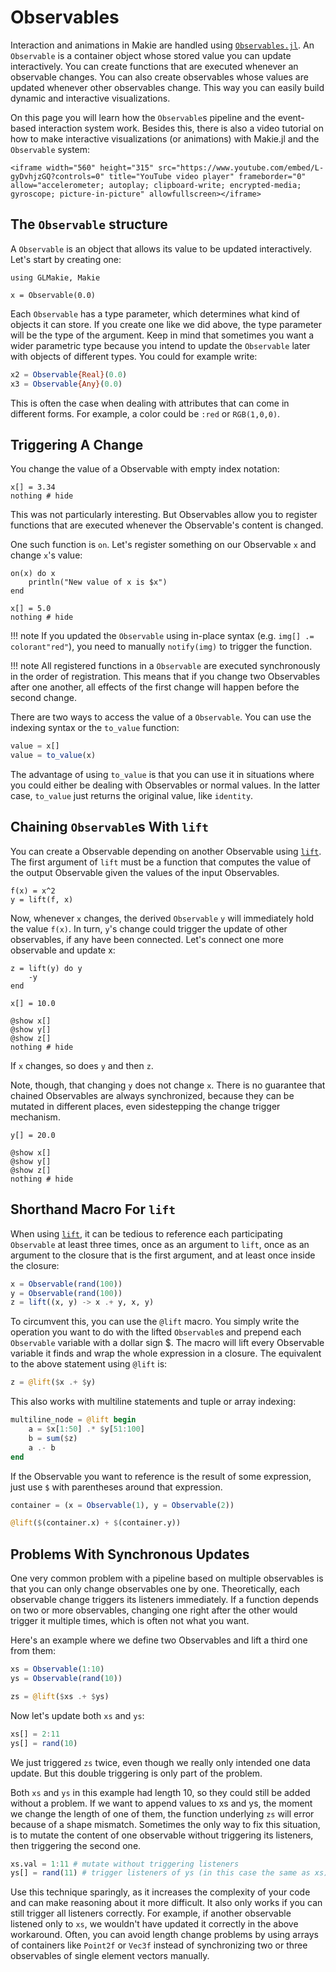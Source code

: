# Observables

Interaction and animations in Makie are handled using [`Observables.jl`](https://juliagizmos.github.io/Observables.jl/stable/).
An `Observable` is a container object whose stored value you can update interactively.
You can create functions that are executed whenever an observable changes.
You can also create observables whose values are updated whenever other observables change.
This way you can easily build dynamic and interactive visualizations.

On this page you will learn how the `Observable`s pipeline and the event-based interaction system work. Besides this, there is also a video tutorial on how to make interactive visualizations (or animations) with Makie.jl and the `Observable` system:

```@raw html
<iframe width="560" height="315" src="https://www.youtube.com/embed/L-gyDvhjzGQ?controls=0" title="YouTube video player" frameborder="0" allow="accelerometer; autoplay; clipboard-write; encrypted-media; gyroscope; picture-in-picture" allowfullscreen></iframe>
```

## The `Observable` structure

A `Observable` is an object that allows its value to be updated interactively.
Let's start by creating one:

```@example observable
using GLMakie, Makie

x = Observable(0.0)
```

Each `Observable` has a type parameter, which determines what kind of objects it can store.
If you create one like we did above, the type parameter will be the type of the argument.
Keep in mind that sometimes you want a wider parametric type because you intend to update the `Observable` later with objects of different types.
You could for example write:

```julia
x2 = Observable{Real}(0.0)
x3 = Observable{Any}(0.0)
```

This is often the case when dealing with attributes that can come in different forms.
For example, a color could be `:red` or `RGB(1,0,0)`.

## Triggering A Change

You change the value of a Observable with empty index notation:

```@example observable
x[] = 3.34
nothing # hide
```

This was not particularly interesting.
But Observables allow you to register functions that are executed whenever the Observable's content is changed.

One such function is `on`. Let's register something on our Observable `x` and change `x`'s value:

```@example observable
on(x) do x
    println("New value of x is $x")
end

x[] = 5.0
nothing # hide
```

!!! note
    If you updated the `Observable` using in-place syntax (e.g. `img[] .= colorant"red"`), you need to manually
    `notify(img)` to trigger the function.

!!! note
    All registered functions in a `Observable` are executed synchronously in the order of registration.
    This means that if you change two Observables after one another, all effects of the first change will happen before the second change.

There are two ways to access the value of a `Observable`.
You can use the indexing syntax or the `to_value` function:

```julia
value = x[]
value = to_value(x)
```

The advantage of using `to_value` is that you can use it in situations where you could either be dealing with Observables or normal values. In the latter case, `to_value` just returns the original value, like `identity`.

## Chaining `Observable`s With `lift`

You can create a Observable depending on another Observable using [`lift`](@ref).
The first argument of `lift` must be a function that computes the value of the output Observable given the values of the input Observables.

```@example observable
f(x) = x^2
y = lift(f, x)
```

Now, whenever `x` changes, the derived `Observable` `y` will immediately hold the value `f(x)`.
In turn, `y`'s change could trigger the update of other observables, if any have been connected.
Let's connect one more observable and update x:

```@example observable
z = lift(y) do y
    -y
end

x[] = 10.0

@show x[]
@show y[]
@show z[]
nothing # hide
```

If `x` changes, so does `y` and then `z`.

Note, though, that changing `y` does not change `x`.
There is no guarantee that chained Observables are always synchronized, because they
can be mutated in different places, even sidestepping the change trigger mechanism.

```@example observable
y[] = 20.0

@show x[]
@show y[]
@show z[]
nothing # hide
```


## Shorthand Macro For `lift`

When using [`lift`](@ref), it can be tedious to reference each participating `Observable`
at least three times, once as an argument to `lift`, once as an argument to the closure that
is the first argument, and at least once inside the closure:

```julia
x = Observable(rand(100))
y = Observable(rand(100))
z = lift((x, y) -> x .+ y, x, y)
```

To circumvent this, you can use the `@lift` macro. You simply write the operation
you want to do with the lifted `Observable`s and prepend each `Observable` variable
with a dollar sign \$. The macro will lift every Observable variable it finds and wrap
the whole expression in a closure. The equivalent to the above statement using `@lift` is:

```julia
z = @lift($x .+ $y)
```

This also works with multiline statements and tuple or array indexing:

```julia
multiline_node = @lift begin
    a = $x[1:50] .* $y[51:100]
    b = sum($z)
    a .- b
end
```

If the Observable you want to reference is the result of some expression, just use `$` with parentheses around that expression.

```julia
container = (x = Observable(1), y = Observable(2))

@lift($(container.x) + $(container.y))
```

## Problems With Synchronous Updates

One very common problem with a pipeline based on multiple observables is that you can only change observables one by one.
Theoretically, each observable change triggers its listeners immediately.
If a function depends on two or more observables, changing one right after the other would trigger it multiple times, which is often not what you want.

Here's an example where we define two Observables and lift a third one from them:

```julia
xs = Observable(1:10)
ys = Observable(rand(10))

zs = @lift($xs .+ $ys)
```

Now let's update both `xs` and `ys`:

```julia
xs[] = 2:11
ys[] = rand(10)
```

We just triggered `zs` twice, even though we really only intended one data update.
But this double triggering is only part of the problem.

Both `xs` and `ys` in this example had length 10, so they could still be added without a problem.
If we want to append values to xs and ys, the moment we change the length of one of them, the function underlying `zs` will error because of a shape mismatch.
Sometimes the only way to fix this situation, is to mutate the content of one observable without triggering its listeners, then triggering the second one.

```julia
xs.val = 1:11 # mutate without triggering listeners
ys[] = rand(11) # trigger listeners of ys (in this case the same as xs)
```

Use this technique sparingly, as it increases the complexity of your code and can make reasoning about it more difficult.
It also only works if you can still trigger all listeners correctly.
For example, if another observable listened only to `xs`, we wouldn't have updated it correctly in the above workaround.
Often, you can avoid length change problems by using arrays of containers like `Point2f` or `Vec3f` instead of synchronizing two or three observables of single element vectors manually.
